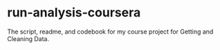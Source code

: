 run-analysis-coursera
=====================

The script, readme, and codebook for my course project for Getting and Cleaning Data.

